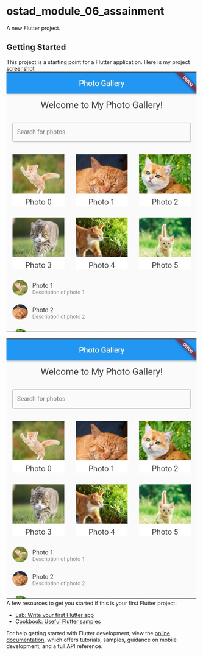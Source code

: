 # ostad_module_06_assainment

A new Flutter project.

## Getting Started

This project is a starting point for a Flutter application.
Here is my project screenshot
![images1](screenshot/2.jpg)

![images1](screenshot/2.jpg)
A few resources to get you started if this is your first Flutter project:

- [Lab: Write your first Flutter app](https://docs.flutter.dev/get-started/codelab)
- [Cookbook: Useful Flutter samples](https://docs.flutter.dev/cookbook)

For help getting started with Flutter development, view the
[online documentation](https://docs.flutter.dev/), which offers tutorials,
samples, guidance on mobile development, and a full API reference.
